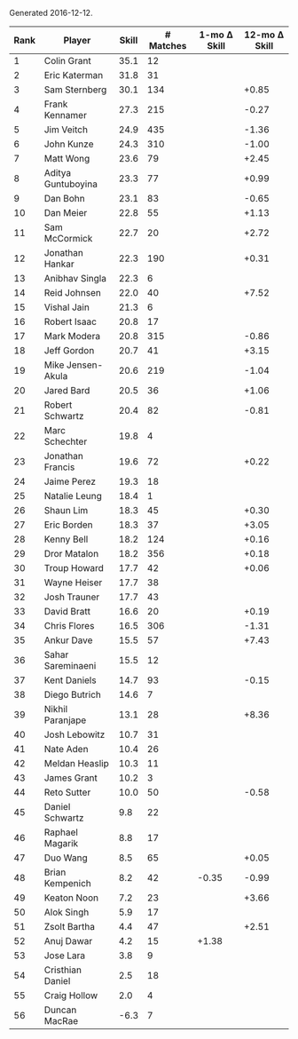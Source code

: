 Generated 2016-12-12.

| Rank | Player             | Skill | # Matches | 1-mo Δ Skill | 12-mo Δ Skill |
|------|--------------------|-------|-----------|--------------|---------------|
|    1 | Colin Grant        |  35.1 |        12 |              |               |
|    2 | Eric Katerman      |  31.8 |        31 |              |               |
|    3 | Sam Sternberg      |  30.1 |       134 |              |         +0.85 |
|    4 | Frank Kennamer     |  27.3 |       215 |              |         -0.27 |
|    5 | Jim Veitch         |  24.9 |       435 |              |         -1.36 |
|    6 | John Kunze         |  24.3 |       310 |              |         -1.00 |
|    7 | Matt Wong          |  23.6 |        79 |              |         +2.45 |
|    8 | Aditya Guntuboyina |  23.3 |        77 |              |         +0.99 |
|    9 | Dan Bohn           |  23.1 |        83 |              |         -0.65 |
|   10 | Dan Meier          |  22.8 |        55 |              |         +1.13 |
|   11 | Sam McCormick      |  22.7 |        20 |              |         +2.72 |
|   12 | Jonathan Hankar    |  22.3 |       190 |              |         +0.31 |
|   13 | Anibhav Singla     |  22.3 |         6 |              |               |
|   14 | Reid Johnsen       |  22.0 |        40 |              |         +7.52 |
|   15 | Vishal Jain        |  21.3 |         6 |              |               |
|   16 | Robert Isaac       |  20.8 |        17 |              |               |
|   17 | Mark Modera        |  20.8 |       315 |              |         -0.86 |
|   18 | Jeff Gordon        |  20.7 |        41 |              |         +3.15 |
|   19 | Mike Jensen-Akula  |  20.6 |       219 |              |         -1.04 |
|   20 | Jared Bard         |  20.5 |        36 |              |         +1.06 |
|   21 | Robert Schwartz    |  20.4 |        82 |              |         -0.81 |
|   22 | Marc Schechter     |  19.8 |         4 |              |               |
|   23 | Jonathan Francis   |  19.6 |        72 |              |         +0.22 |
|   24 | Jaime Perez        |  19.3 |        18 |              |               |
|   25 | Natalie Leung      |  18.4 |         1 |              |               |
|   26 | Shaun Lim          |  18.3 |        45 |              |         +0.30 |
|   27 | Eric Borden        |  18.3 |        37 |              |         +3.05 |
|   28 | Kenny Bell         |  18.2 |       124 |              |         +0.16 |
|   29 | Dror Matalon       |  18.2 |       356 |              |         +0.18 |
|   30 | Troup Howard       |  17.7 |        42 |              |         +0.06 |
|   31 | Wayne Heiser       |  17.7 |        38 |              |               |
|   32 | Josh Trauner       |  17.7 |        43 |              |               |
|   33 | David Bratt        |  16.6 |        20 |              |         +0.19 |
|   34 | Chris Flores       |  16.5 |       306 |              |         -1.31 |
|   35 | Ankur Dave         |  15.5 |        57 |              |         +7.43 |
|   36 | Sahar Sareminaeni  |  15.5 |        12 |              |               |
|   37 | Kent Daniels       |  14.7 |        93 |              |         -0.15 |
|   38 | Diego Butrich      |  14.6 |         7 |              |               |
|   39 | Nikhil Paranjape   |  13.1 |        28 |              |         +8.36 |
|   40 | Josh Lebowitz      |  10.7 |        31 |              |               |
|   41 | Nate Aden          |  10.4 |        26 |              |               |
|   42 | Meldan Heaslip     |  10.3 |        11 |              |               |
|   43 | James Grant        |  10.2 |         3 |              |               |
|   44 | Reto Sutter        |  10.0 |        50 |              |         -0.58 |
|   45 | Daniel Schwartz    |   9.8 |        22 |              |               |
|   46 | Raphael Magarik    |   8.8 |        17 |              |               |
|   47 | Duo Wang           |   8.5 |        65 |              |         +0.05 |
|   48 | Brian Kempenich    |   8.2 |        42 |        -0.35 |         -0.99 |
|   49 | Keaton Noon        |   7.2 |        23 |              |         +3.66 |
|   50 | Alok Singh         |   5.9 |        17 |              |               |
|   51 | Zsolt Bartha       |   4.4 |        47 |              |         +2.51 |
|   52 | Anuj Dawar         |   4.2 |        15 |        +1.38 |               |
|   53 | Jose Lara          |   3.8 |         9 |              |               |
|   54 | Cristhian Daniel   |   2.5 |        18 |              |               |
|   55 | Craig Hollow       |   2.0 |         4 |              |               |
|   56 | Duncan MacRae      |  -6.3 |         7 |              |               |